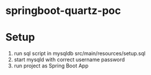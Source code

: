 # springboot-quartz-poc


# Setup
1. run sql script in mysqldb src/main/resources/setup.sql
2. start mysqld with correct username password
3. run project as Spring Boot App
